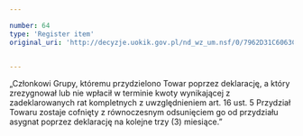 ```yaml
---

number: 64
type: 'Register item'
original_uri: 'http://decyzje.uokik.gov.pl/nd_wz_um.nsf/0/7962D31C6063C1AFC12572DD003293EC?OpenDocument'


---
```


„Członkowi Grupy, któremu przydzielono Towar poprzez deklarację, a który zrezygnował lub nie wpłacił w terminie kwoty wynikającej z zadeklarowanych rat kompletnych z uwzględnieniem art. 16 ust. 5 Przydział Towaru zostaje cofnięty z równoczesnym odsunięciem go od przydziału asygnat poprzez deklarację na kolejne trzy (3) miesiące.”
